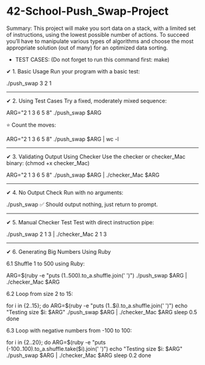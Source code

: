 # 42-School-Push_Swap-Project

Summary: This project will make you sort data on a stack, with a limited set of instructions, using
the lowest possible number of actions. To succeed you’ll have to manipulate various
types of algorithms and choose the most appropriate solution (out of many) for an
optimized data sorting.

- TEST CASES: (Do not forget to run this command first: make)
        
✔ 1. Basic Usage
Run your program with a basic test:

./push_swap 3 2 1


----
✔ 2. Using Test Cases
Try a fixed, moderately mixed sequence:

ARG="2 1 3 6 5 8"
./push_swap $ARG

⭐ Count the moves:

ARG="2 1 3 6 5 8"
./push_swap $ARG | wc -l


----
✔ 3. Validating Output Using Checker
Use the checker or checker_Mac binary:  	(chmod +x checker_Mac)

ARG="2 1 3 6 5 8"
./push_swap $ARG | ./checker_Mac $ARG


----
✔ 4. No Output Check
Run with no arguments:

./push_swap
✅ Should output nothing, just return to prompt.


----
✔ 5. Manual Checker Test
Test with direct instruction pipe:


./push_swap 2 1 3 | ./checker_Mac 2 1 3

----
✔ 6. Generating Big Numbers Using Ruby

6.1 Shuffle 1 to 500 using Ruby:

ARG=$(ruby -e "puts (1..500).to_a.shuffle.join(' ')")
./push_swap $ARG | ./checker_Mac $ARG


6.2 Loop from size 2 to 15:

for i in {2..15}; do
  ARG=$(ruby -e "puts (1..$i).to_a.shuffle.join(' ')")
  echo "Testing size $i: $ARG"
  ./push_swap $ARG | ./checker_Mac $ARG
  sleep 0.5
done


6.3 Loop with negative numbers from -100 to 100:

for i in {2..20}; do
  ARG=$(ruby -e "puts (-100..100).to_a.shuffle.take($i).join(' ')")
  echo "Testing size $i: $ARG"
  ./push_swap $ARG | ./checker_Mac $ARG
  sleep 0.2
done





